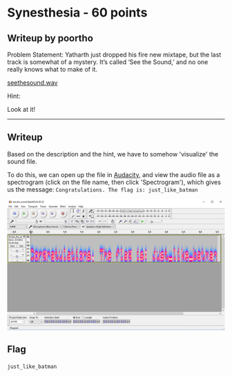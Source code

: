 
Synesthesia - 60 points
===

Writeup by poortho
------
Problem Statement:
Yatharth just dropped his fire new mixtape, but the last track is somewhat of a mystery. It’s called ‘See the Sound,’ and no one really knows what to make of it.

[seethesound.wav](see_the_sound.wav)

Hint:

Look at it!

------

Writeup
------
Based on the description and the hint, we have to somehow 'visualize' the sound file.

To do this, we can open up the file in [Audacity](http://www.audacityteam.org/), and view the audio file as a spectrogram (click on the file name, then click 'Spectrogram'), which gives us the message: `Congratulations. The flag is: just_like_batman`

![](screenshot.png)

Flag
------

`just_like_batman`

